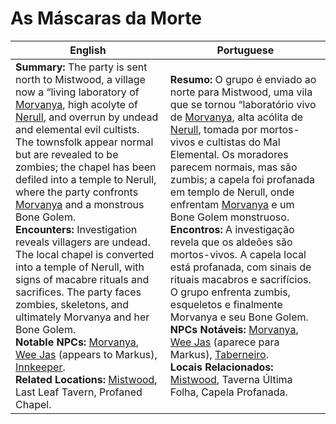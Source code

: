 # As Máscaras da Morte

| English | Portuguese |
|---------|------------|
| **Summary:** The party is sent north to Mistwood, a village now a “living laboratory of [Morvanya](morvanya.md), high acolyte of [Nerull](nerull.md), and overrun by undead and elemental evil cultists. The townsfolk appear normal but are revealed to be zombies; the chapel has been defiled into a temple to Nerull, where the party confronts [Morvanya](morvanya.md) and a monstrous Bone Golem.<br>**Encounters:** Investigation reveals villagers are undead. The local chapel is converted into a temple of Nerull, with signs of macabre rituals and sacrifices. The party faces zombies, skeletons, and ultimately Morvanya and her Bone Golem.<br>**Notable NPCs:** [Morvanya](morvanya.md), [Wee Jas](wee_jas.md) (appears to Markus), [Innkeeper](innkeeper.md).<br>**Related Locations:** [Mistwood](location_mistwood.md), Last Leaf Tavern, Profaned Chapel. | **Resumo:** O grupo é enviado ao norte para Mistwood, uma vila que se tornou “laboratório vivo de [Morvanya](morvanya.md), alta acólita de [Nerull](nerull.md), tomada por mortos-vivos e cultistas do Mal Elemental. Os moradores parecem normais, mas são zumbis; a capela foi profanada em templo de Nerull, onde enfrentam [Morvanya](morvanya.md) e um Bone Golem monstruoso.<br>**Encontros:** A investigação revela que os aldeões são mortos-vivos. A capela local está profanada, com sinais de rituais macabros e sacrifícios. O grupo enfrenta zumbis, esqueletos e finalmente Morvanya e seu Bone Golem.<br>**NPCs Notáveis:** [Morvanya](morvanya.md), [Wee Jas](wee_jas.md) (aparece para Markus), [Taberneiro](innkeeper.md).<br>**Locais Relacionados:** [Mistwood](location_mistwood.md), Taverna Última Folha, Capela Profanada. |


















